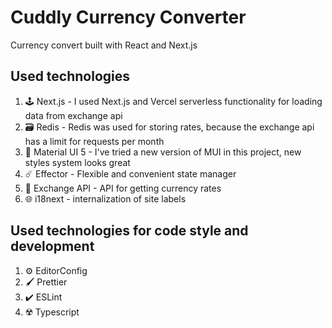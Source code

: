 # Cuddly Currency Converter
Currency convert built with React and Next.js

## Used technologies
1. 🕹 Next.js - I used Next.js and Vercel serverless functionality for loading data from exchange api
2. 🗃 Redis - Redis was used for storing rates, because the exchange api has a limit for requests per month
3. 🎨 Material UI 5 - I've tried a new version of MUI in this project, new styles system looks great
4. ☄️ Effector - Flexible and convenient state manager
5. 💱 Exchange API - API for getting currency rates
6. 🌐 i18next - internalization of site labels

## Used technologies for code style and development
1. ⚙️ EditorConfig
2. 🖌️ Prettier
3. ✔️ ESLint
4. ☢️ Typescript
